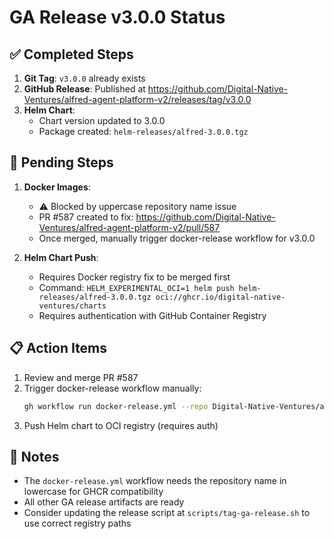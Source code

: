 # GA Release v3.0.0 Status

## ✅ Completed Steps

1. **Git Tag**: `v3.0.0` already exists
2. **GitHub Release**: Published at https://github.com/Digital-Native-Ventures/alfred-agent-platform-v2/releases/tag/v3.0.0
3. **Helm Chart**: 
   - Chart version updated to 3.0.0
   - Package created: `helm-releases/alfred-3.0.0.tgz`

## 🚧 Pending Steps

1. **Docker Images**: 
   - ⚠️ Blocked by uppercase repository name issue
   - PR #587 created to fix: https://github.com/Digital-Native-Ventures/alfred-agent-platform-v2/pull/587
   - Once merged, manually trigger docker-release workflow for v3.0.0

2. **Helm Chart Push**:
   - Requires Docker registry fix to be merged first
   - Command: `HELM_EXPERIMENTAL_OCI=1 helm push helm-releases/alfred-3.0.0.tgz oci://ghcr.io/digital-native-ventures/charts`
   - Requires authentication with GitHub Container Registry

## 📋 Action Items

1. Review and merge PR #587
2. Trigger docker-release workflow manually:
   ```bash
   gh workflow run docker-release.yml --repo Digital-Native-Ventures/alfred-agent-platform-v2 --ref v3.0.0
   ```
3. Push Helm chart to OCI registry (requires auth)

## 📝 Notes

- The `docker-release.yml` workflow needs the repository name in lowercase for GHCR compatibility
- All other GA release artifacts are ready
- Consider updating the release script at `scripts/tag-ga-release.sh` to use correct registry paths